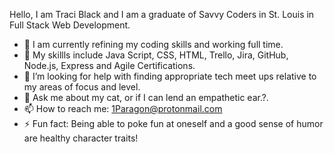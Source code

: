 Hello, I am Traci Black and I am a graduate of Savvy Coders in St. Louis in Full Stack Web Development.
- 🔭 I am currently refining my coding skills and working full time.
- 🌱 My skillls include Java Script, CSS, HTML, Trello, Jira, GitHub, Node.js, Express and Agile Certifications. 
- 🤔 I’m looking for help with finding appropriate tech meet ups relative to my areas of focus and level.  
- 💬 Ask me about my cat, or if I can lend an empathetic ear.?.
- 📫 How to reach me: 1Paragon@protonmail.com
- ⚡ Fun fact: Being able to poke fun at oneself and a good sense of humor are healthy character traits!

